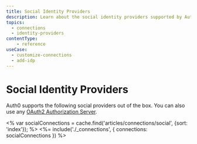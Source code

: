 ```yaml
---
title: Social Identity Providers
description: Learn about the social identity providers supported by Auth0.
topics:
  - connections
  - identity-providers
contentType: 
    - reference
useCase:
  - customize-connections
  - add-idp
---
```

# Social Identity Providers

Auth0 supports the following social providers out of the box. You can also use any [OAuth2 Authorization Server](/connections/social/oauth2).

<% var socialConnections = cache.find('articles/connections/social', {sort: 'index'}); %>
<%= include('./_connections', { connections: socialConnections }) %>
